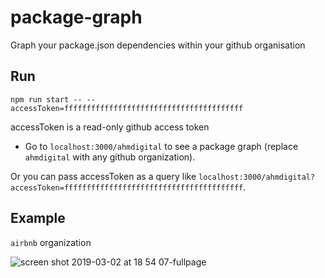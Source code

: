 # package-graph
Graph your package.json dependencies within your github organisation

## Run

`npm run start -- --accessToken=ffffffffffffffffffffffffffffffffffffffff`

accessToken is a read-only github access token

- Go to `localhost:3000/ahmdigital` to see a package graph (replace `ahmdigital` with any github organization).

Or you can pass accessToken as a query like `localhost:3000/ahmdigital?accessToken=ffffffffffffffffffffffffffffffffffffffff`.

## Example

`airbnb` organization

![screen shot 2019-03-02 at 18 54 07-fullpage](https://user-images.githubusercontent.com/4197647/53679140-b36aa480-3d1c-11e9-9f52-5a79aa03b716.png)
